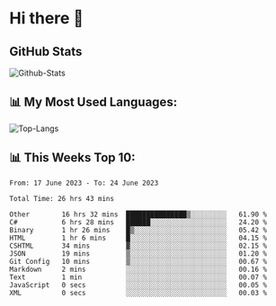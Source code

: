 # Hi there 👋

## GitHub Stats
![Github-Stats](https://github-readme-stats-sigma-five.vercel.app/api?username=ltorson&show_icons=true&theme=radical&count_private=true)

## 📊 My Most Used Languages:
![Top-Langs](https://github-readme-stats-sigma-five.vercel.app/api/top-langs/?username=LTorson&layout=compact&langs_count=10)

## 📊 This Weeks Top 10:
<!--START_SECTION:waka-->

```text
From: 17 June 2023 - To: 24 June 2023

Total Time: 26 hrs 43 mins

Other        16 hrs 32 mins  ███████████████▒░░░░░░░░░   61.90 %
C#           6 hrs 28 mins   ██████░░░░░░░░░░░░░░░░░░░   24.20 %
Binary       1 hr 26 mins    █▒░░░░░░░░░░░░░░░░░░░░░░░   05.42 %
HTML         1 hr 6 mins     █░░░░░░░░░░░░░░░░░░░░░░░░   04.15 %
CSHTML       34 mins         ▓░░░░░░░░░░░░░░░░░░░░░░░░   02.15 %
JSON         19 mins         ▒░░░░░░░░░░░░░░░░░░░░░░░░   01.20 %
Git Config   10 mins         ▒░░░░░░░░░░░░░░░░░░░░░░░░   00.67 %
Markdown     2 mins          ░░░░░░░░░░░░░░░░░░░░░░░░░   00.16 %
Text         1 min           ░░░░░░░░░░░░░░░░░░░░░░░░░   00.07 %
JavaScript   0 secs          ░░░░░░░░░░░░░░░░░░░░░░░░░   00.05 %
XML          0 secs          ░░░░░░░░░░░░░░░░░░░░░░░░░   00.03 %
```

<!--END_SECTION:waka-->
